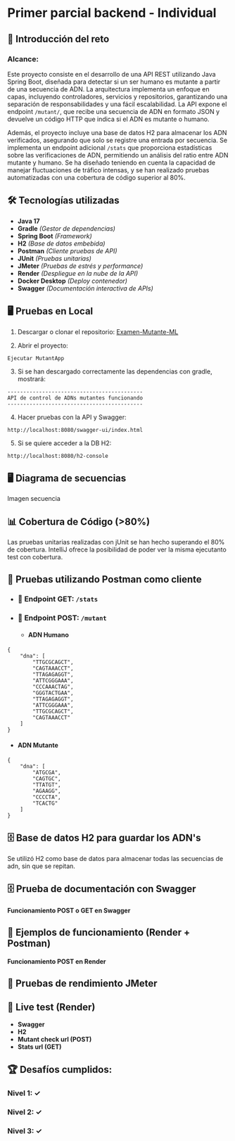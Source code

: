 # **Primer parcial backend - Individual**

## 🧬 Introducción del reto

###   Alcance:
Este proyecto consiste en el desarrollo de una API REST utilizando Java Spring Boot, diseñada para detectar si un ser humano es mutante a partir de una secuencia de ADN. La arquitectura implementa un enfoque en capas, incluyendo controladores, servicios y repositorios, garantizando una separación de responsabilidades y una fácil escalabilidad. La API expone el endpoint `/mutant/`, que recibe una secuencia de ADN en formato JSON y devuelve un código HTTP que indica si el ADN es mutante o humano.

Además, el proyecto incluye una base de datos H2 para almacenar los ADN verificados, asegurando que solo se registre una entrada por secuencia. Se implementa un endpoint adicional `/stats` que proporciona estadísticas sobre las verificaciones de ADN, permitiendo un análisis del ratio entre ADN mutante y humano. Se ha diseñado teniendo en cuenta la capacidad de manejar fluctuaciones de tráfico intensas, y se han realizado pruebas automatizadas con una cobertura de código superior al 80%.

## 🛠️ Tecnologías utilizadas

- **Java 17**
- **Gradle** *(Gestor de dependencias)*
- **Spring Boot** *(Framework)*
- **H2** *(Base de datos embebida)*
- **Postman** *(Cliente pruebas de API)*
- **JUnit** *(Pruebas unitarias)*
- **JMeter** *(Pruebas de estrés y performance)*
- **Render** *(Despliegue en la nube de la API)*
- **Docker Desktop** *(Deploy contenedor)*
- **Swagger** *(Documentación interactiva de APIs)*

## 🖥️ Pruebas en Local

1. Descargar o clonar el repositorio: [Examen-Mutante-ML](https://github.com/AgusAstuDev/Examen-Mutante-ML/archive/refs/heads/main.zip)


2. Abrir el proyecto:

<pre><code>Ejecutar MutantApp</code></pre>

3. Si se han descargado correctamente las dependencias con gradle, mostrará:

<pre><code>------------------------------------------- 
API de control de ADNs mutantes funcionando
-------------------------------------------
</code></pre>

4. Hacer pruebas con la API y Swagger:
<pre><code>http://localhost:8080/swagger-ui/index.html
</code></pre>

5. Si se quiere acceder a la DB H2:
<pre><code>http://localhost:8080/h2-console
</code></pre>

## 🖥️ Diagrama de secuencias

Imagen secuencia

## 📊 Cobertura de Código (>80%)

Las pruebas unitarias realizadas con jUnit se han hecho superando el 80% de cobertura. IntelliJ ofrece la posibilidad de poder ver la misma ejecutanto test con cobertura.

## 🧪 Pruebas utilizando Postman como cliente

* ### 🔬 Endpoint GET: <code>/stats</code>

* ### 🔬 Endpoint POST: <code>/mutant</code>

  * #### ADN Humano
<pre><code>{
    "dna": [
        "TTGCGCAGCT",
        "CAGTAAACCT",
        "TTAGAGAGGT",
        "ATTCGGGAAA",
        "CCCAAACTAG",
        "GGGTACTGAA",
        "TTAGAGAGGT",
        "ATTCGGGAAA",
        "TTGCGCAGCT",
        "CAGTAAACCT"
    ]
}
</code></pre>

  * #### ADN Mutante
<pre><code>{
    "dna": [
        "ATGCGA", 
        "CAGTGC",
        "TTATGT",
        "AGAAGG",
        "CCCCTA", 
        "TCACTG"
    ]
}
</code></pre>

## 🗄️ Base de datos H2 para guardar los ADN's
Se utilizó H2 como base de datos para almacenar todas las secuencias de adn, sin que se repitan.

## 🗄️ Prueba de documentación con Swagger
#### Funcionamiento POST o GET en Swagger


## 🧪 Ejemplos de funcionamiento (Render + Postman)

#### Funcionamiento POST en Render

## 🔨 Pruebas de rendimiento JMeter

## 🧬 Live test (Render)

- **Swagger** 
- **H2**  
- **Mutant check url (POST)**  
- **Stats url (GET)**  

## 🏆 Desafíos cumplidos:
### Nivel 1: ✓
### Nivel 2: ✓
### Nivel 3: ✓
